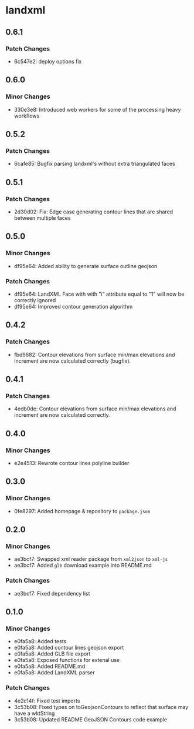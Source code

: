 # landxml

## 0.6.1

### Patch Changes

- 6c547e2: deploy options fix

## 0.6.0

### Minor Changes

- 330e3e8: Introduced web workers for some of the processing heavy workflows

## 0.5.2

### Patch Changes

- 6cafe85: Bugfix parsing landxml's without extra triangulated faces

## 0.5.1

### Patch Changes

- 2d30d02: Fix: Edge case generating contour lines that are shared between multiple faces

## 0.5.0

### Minor Changes

- df95e64: Added ability to generate surface outline geojson

### Patch Changes

- df95e64: LandXML Face with with "i" attribute equal to "1" will now be correctly ignored
- df95e64: Improved contour generation algorithm

## 0.4.2

### Patch Changes

- fbd9682: Contour elevations from surface min/max elevations and increment are now calculated correctly (bugfix).

## 0.4.1

### Patch Changes

- 4edb0de: Contour elevations from surface min/max elevations and increment are now calculated correctly.

## 0.4.0

### Minor Changes

- e2e4513: Rewrote contour lines polyline builder

## 0.3.0

### Minor Changes

- 0fe8297: Added homepage & repository to `package.json`

## 0.2.0

### Minor Changes

- ae3bcf7: Swapped xml reader package from `xml2json` to `xml-js`
- ae3bcf7: Added `glb` download example into README.md

### Patch Changes

- ae3bcf7: Fixed dependency list

## 0.1.0

### Minor Changes

- e0fa5a8: Added tests
- e0fa5a8: Added contour lines geojson export
- e0fa5a8: Added GLB file export
- e0fa5a8: Exposed functions for extenal use
- e0fa5a8: Added README.md
- e0fa5a8: Added LandXML parser

### Patch Changes

- 4e2c14f: Fixed test imports
- 3c53b08: Fixed types on toGeojsonContours to reflect that surface may have a wktString
- 3c53b08: Updated README GeoJSON Contours code example
